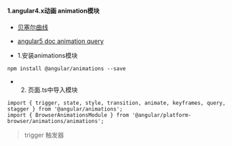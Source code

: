 #### 1.angular4.x动画 animation模块
- [贝塞尔曲线](http://cubic-bezier.com/)
- [angular5 doc animation query](https://www.angular.cn/api/animations/query)

- 1.安装animations模块

```
npm install @angular/animations --save
```
- 2. 页面.ts中导入模块

```
import { trigger, state, style, transition, animate, keyframes, query, stagger } from '@angular/animations';
import { BrowserAnimationsModule } from '@angular/platform-browser/animations/animations';

```

> trigger 触发器


